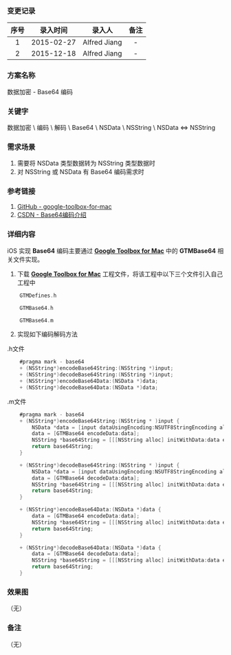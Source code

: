 ### 变更记录

| 序号 | 录入时间 | 录入人 | 备注 |
|:--------:|:--------:|:--------:|:--------:|
| 1 | 2015-02-27 | Alfred Jiang | - |
| 2 | 2015-12-18 | Alfred Jiang | - |

### 方案名称

数据加密 - Base64 编码

### 关键字

数据加密 \ 编码 \ 解码 \ Base64 \ NSData \ NSString \ NSData <=> NSString

### 需求场景

1. 需要将 NSData 类型数据转为 NSString 类型数据时
2. 对 NSString 或 NSData 有 Base64 编码需求时

### 参考链接

1. [GitHub - google-toolbox-for-mac](https://github.com/google/google-toolbox-for-mac)
2. [CSDN - Base64编码介绍](http://blog.csdn.net/freefalcon/article/details/1505765)

### 详细内容

iOS 实现 **Base64** 编码主要通过 [**Google Toolbox for Mac**](https://github.com/google/google-toolbox-for-mac) 中的 **GTMBase64** 相关文件实现。

1. 下载 [**Google Toolbox for Mac**](https://github.com/google/google-toolbox-for-mac) 工程文件，将该工程中以下三个文件引入自己工程中
```objectivec
    GTMDefines.h

    GTMBase64.h

    GTMBase64.m
```

2. 实现如下编码解码方法

.h文件

```objectivec
    #pragma mark - base64
    + (NSString*)encodeBase64String:(NSString *)input;
    + (NSString*)decodeBase64String:(NSString *)input;
    + (NSString*)encodeBase64Data:(NSData *)data;
    + (NSString*)decodeBase64Data:(NSData *)data;
```

.m文件
```objectivec
    #pragma mark - base64
    + (NSString*)encodeBase64String:(NSString * )input {
        NSData *data = [input dataUsingEncoding:NSUTF8StringEncoding allowLossyConversion:YES];
        data = [GTMBase64 encodeData:data];
        NSString *base64String = [[[NSString alloc] initWithData:data encoding:NSUTF8StringEncoding] autorelease];
        return base64String;
    }

    + (NSString*)decodeBase64String:(NSString * )input {
        NSData *data = [input dataUsingEncoding:NSUTF8StringEncoding allowLossyConversion:YES];
        data = [GTMBase64 decodeData:data];
        NSString *base64String = [[[NSString alloc] initWithData:data encoding:NSUTF8StringEncoding] autorelease];
        return base64String;
    }

    + (NSString*)encodeBase64Data:(NSData *)data {
        data = [GTMBase64 encodeData:data];
        NSString *base64String = [[[NSString alloc] initWithData:data encoding:NSUTF8StringEncoding] autorelease];
        return base64String;
    }

    + (NSString*)decodeBase64Data:(NSData *)data {
        data = [GTMBase64 decodeData:data];
        NSString *base64String = [[[NSString alloc] initWithData:data encoding:NSUTF8StringEncoding] autorelease];
        return base64String;
    }
```

### 效果图
（无）

### 备注
（无）
